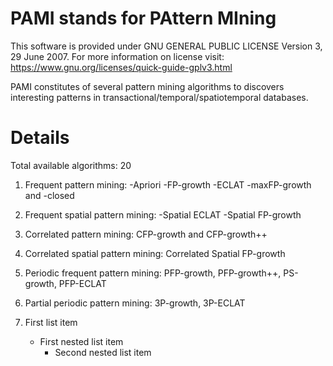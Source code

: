 # PAMI stands for PAttern MIning

This software is provided under GNU GENERAL PUBLIC LICENSE Version 3, 29 June 2007. For more information on license visit: https://www.gnu.org/licenses/quick-guide-gplv3.html

PAMI constitutes of several pattern mining algorithms to discovers interesting patterns in transactional/temporal/spatiotemporal databases.

# Details 
Total available algorithms: 20

1. Frequent pattern mining: 
   -Apriori
   -FP-growth
   -ECLAT
   -maxFP-growth and 
   -closed
2. Frequent spatial pattern mining: 
   -Spatial ECLAT
   -Spatial FP-growth
3. Correlated pattern mining: CFP-growth and CFP-growth++
4. Correlated spatial pattern mining: Correlated Spatial FP-growth
5. Periodic frequent pattern mining: PFP-growth, PFP-growth++, PS-growth, PFP-ECLAT
6. Partial periodic pattern mining: 3P-growth, 3P-ECLAT


1. First list item
   - First nested list item
     - Second nested list item
